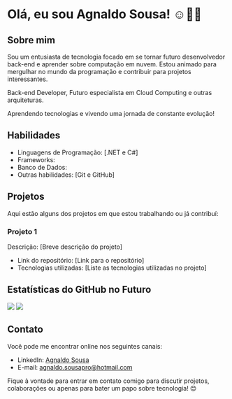 # Olá, eu sou Agnaldo Sousa! ☺👨‍💻

## Sobre mim
Sou um entusiasta de tecnologia focado em se tornar futuro desenvolvedor back-end e aprender sobre computação em nuvem. 
Estou animado para mergulhar no mundo da programação e contribuir para projetos interessantes.

Back-end Developer,
Futuro especialista em Cloud Computing e outras arquiteturas.

Aprendendo tecnologias e vivendo uma jornada de constante evolução!

## Habilidades
- Linguagens de Programação: [.NET e C#]
- Frameworks: 
- Banco de Dados: 
- Outras habilidades: [Git e GitHub]

## Projetos
Aqui estão alguns dos projetos em que estou trabalhando ou já contribuí:

### Projeto 1
Descrição: [Breve descrição do projeto]
- Link do repositório: [Link para o repositório]
- Tecnologias utilizadas: [Liste as tecnologias utilizadas no projeto]

## Estatísticas do GitHub no Futuro
[![](https://github-readme-stats.vercel.app/api?username=seu_username&show_icons=true&theme=radical)](https://github.com/seu_username)
[![](https://github-readme-stats.vercel.app/api/top-langs/?username=seu_username&layout=compact&theme=radical)](https://github.com/seu_username)


## Contato
Você pode me encontrar online nos seguintes canais:
- LinkedIn: [Agnaldo Sousa](https://www.linkedin.com/in/agnsousa/)
- E-mail: agnaldo.sousapro@hotmail.com

Fique à vontade para entrar em contato comigo para discutir projetos, colaborações ou apenas para bater um papo sobre tecnologia! 😊

